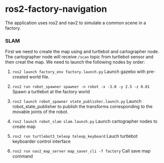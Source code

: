 # ros2-factory-navigation
The application uses ros2 and nav2 to simulate a common scene in a factory. 

### SLAM

First we need to create the map using and turtlebot and cartographer node. The cartographer node will receive `/scan` topic from turtlebot sensor and then creat the map.
We need to launch the following nodes by order:

1. `ros2 launch factory_env factory.launch.py` Launch gazebo with pre-created world file.
2. `ros2 run robot_spawner spawner -n robot -x -3.0 -y 2.5 -z 0.01` Spawn a turtlebot at the factory world
3. `ros2 launch robot_spawner state_publisher.launch.py` Launch robot_state_publisher to publish the transforms corresponding to the movable joints of the robot.
4. `ros2 launch robot_slam slam.launch.py` Launch cartographer nodes to create map

5. `ros2 run turtlebot3_teleop teleop_keyboard` Lauch turtlebot keyboarder control interface

6. `ros2 run nav2_map_server map_saver_cli -f factory` Call save map command

